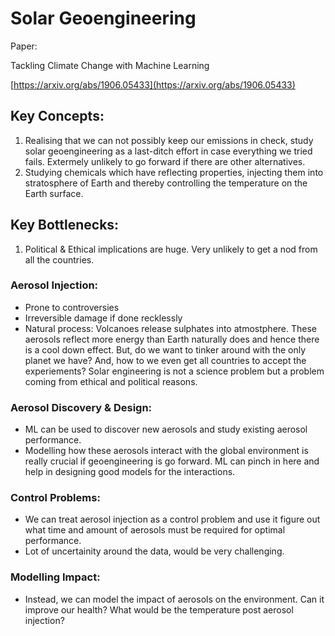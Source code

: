 # Solar Geoengineering

Paper: 

Tackling Climate Change with Machine Learning

[https://arxiv.org/abs/1906.05433](https://arxiv.org/abs/1906.05433)


## Key Concepts:

1. Realising that we can not possibly keep our emissions in check, study solar geoengineering as a last-ditch effort in case everything we tried fails. Extermely unlikely to go forward if there are other alternatives.
2. Studying chemicals which have reflecting properties, injecting them into stratosphere of Earth and thereby controlling the temperature on the Earth surface.


## Key Bottlenecks:

1. Political & Ethical implications are huge. Very unlikely to get a nod from all the countries.

### Aerosol Injection:

* Prone to controversies
* Irreversible damage if done recklessly
* Natural process: Volcanoes release sulphates into atmostphere. These aerosols reflect more energy than Earth naturally does and hence there is a cool down effect. But, do we want to tinker around with the only planet we have? And, how to we even get all countries to accept the experiements? Solar engineering is not a science problem but a problem coming from ethical and political reasons.

### Aerosol Discovery & Design:

* ML can be used to discover new aerosols and study existing aerosol performance.
* Modelling how these aerosols interact with the global environment is really crucial if geoengineering is go forward. ML can pinch in here and help in designing good models for the interactions.


### Control Problems:

* We can treat aerosol injection as a control problem and use it figure out what time and amount of aerosols must be required for optimal performance.
* Lot of uncertainity around the data, would be very challenging.

### Modelling Impact:
* Instead, we can model the impact of aerosols on the environment. Can it improve our health? What would be the temperature post aerosol injection? 

